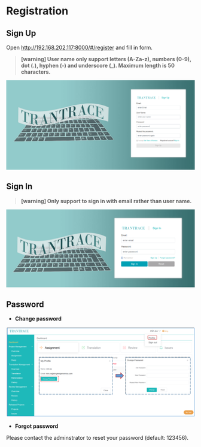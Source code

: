 # Registration

## Sign Up

Open http://192.168.202.117:8000/#/register and fill in form.

> **[warning] User name only support letters (A-Za-z), numbers (0-9), dot (.), hyphen (-) and underscore (\_). Maximum length is 50 characters.**

![](/assets/signup.png)

## Sign In

> **[warning] Only support to sign in with email rather than user name.**

![](/assets/signin.png)

## Password

- **Change password**

<span id='change-password'></span>

![](/assets/user.change_password.png)

- **Forgot password**

Please contact the adminstrator to reset your password (default: 123456).


